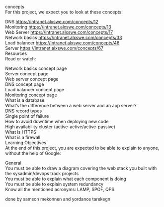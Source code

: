 concepts<br>
For this project, we expect you to look at these concepts:<br>

DNS https://intranet.alxswe.com/concepts/12<br>
Monitoring https://intranet.alxswe.com/concepts/13<br> 
Web Server https://intranet.alxswe.com/concepts/17<br>
Network basics https://intranet.alxswe.com/concepts/33<br>
Load balancer https://intranet.alxswe.com/concepts/46<br>
Server https://intranet.alxswe.com/concepts/67<br>
Resources<br>
Read or watch:<br>

Network basics concept page<br>
Server concept page<br>
Web server concept page<br>
DNS concept page<br>
Load balancer concept page<br>
Monitoring concept page<br>
What is a database<br>
What’s the difference between a web server and an app server?<br>
DNS record types<br>
Single point of failure<br>
How to avoid downtime when deploying new code<br>
High availability cluster (active-active/active-passive)<br>
What is HTTPS<br>
What is a firewall<br>
Learning Objectives<br>
At the end of this project, you are expected to be able to explain to anyone, without the help of Google:<br>

General<br>
You must be able to draw a diagram covering the web stack you built with the sysadmin/devops track projects<br>
You must be able to explain what each component is doing<br>
You must be able to explain system redundancy<br>
Know all the mentioned acronyms: LAMP, SPOF, QPS<br>


done by samson mekonnen and yordanos tarekegn
